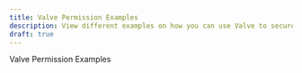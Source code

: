 ```yaml
---
title: Valve Permission Examples
description: View different examples on how you can use Valve to secure your data
draft: true
---
```


Valve Permission Examples